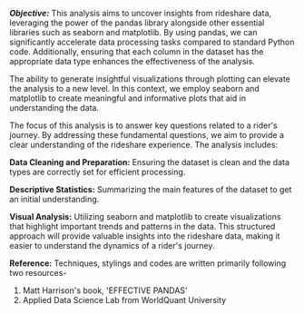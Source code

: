 ***Objective:*** 
This analysis aims to uncover insights from rideshare data, leveraging the power of the pandas library alongside other essential libraries such as seaborn and matplotlib. By using pandas, we can significantly accelerate data processing tasks compared to standard Python code. Additionally, ensuring that each column in the dataset has the appropriate data type enhances the effectiveness of the analysis.

The ability to generate insightful visualizations through plotting can elevate the analysis to a new level. In this context, we employ seaborn and matplotlib to create meaningful and informative plots that aid in understanding the data.

The focus of this analysis is to answer key questions related to a rider's journey. By addressing these fundamental questions, we aim to provide a clear understanding of the rideshare experience. The analysis includes:

**Data Cleaning and Preparation:** Ensuring the dataset is clean and the data types are correctly set for efficient processing.

**Descriptive Statistics:** Summarizing the main features of the dataset to get an initial understanding.

**Visual Analysis:** Utilizing seaborn and matplotlib to create visualizations that highlight important trends and patterns in the data.
This structured approach will provide valuable insights into the rideshare data, making it easier to understand the dynamics of a rider's journey.

**Reference:** Techniques, stylings and codes are written primarily following two resources-

1. Matt Harrison's book, 'EFFECTIVE PANDAS'
2. Applied Data Science Lab from WorldQuant University

